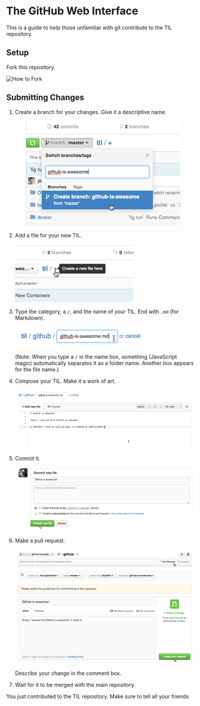 # The GitHub Web Interface

This is a guide to help those unfamiliar with git contribute to the TIL repository.

## Setup
Fork this repository.

![How to Fork](how-to-fork.png)

## Submitting Changes
 1. Create a branch for your changes. Give it a descriptive name.

    ![Create a Branch](img/create-a-branch.png)

 2. Add a file for your new TIL.

    ![Add a File](img/add-a-file.png)

 3. Type the category, a `/`, and the name of your TIL. End with `.md` (for Markdown).

    ![Name your TIL](img/name-your-til.png)

    (Note: When you type a `/` in the name box, something (JavaScript magic) automatically separates it as a folder name. Another box appears for the file name.)

 4. Compose your TIL. Make it a work of art.

    ![Compose your TIL](img/compose-your-til.png)

 5. Commit it.

    ![Commit](img/commit.png)

 6. Make a pull request.

    ![Pull Request 1](img/pull-request-1.png)
    ![Pull Request 2](img/pull-request-2.png)

    Describe your change in the comment box.

 7. Wait for it to be merged with the main repository.

You just contributed to the TIL repository. Make sure to tell all your friends.
